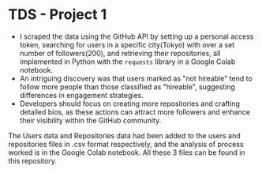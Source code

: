 # TDS - Project 1
- I scraped the data using the GitHub API by setting up a personal access token, searching for users in a specific city(Tokyo) with over a set number of followers(200), and retrieving their repositories, all implemented in Python with the `requests` library in a Google Colab notebook.
- An intriguing discovery was that users marked as "not hireable" tend to follow more people than those classified as "hireable", suggesting differences in engagement strategies.
- Developers should focus on creating more repositories and crafting detailed bios, as these actions can attract more followers and enhance their visibility within the GitHub community.

The Users data and Repositories data had been added to the users and repositories files in .csv format respectively, and the analysis of process worked is in the Google Colab notebook. All these 3 files can be found in this repository.
